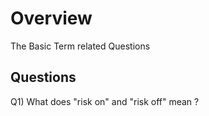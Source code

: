 
# Overview 

The Basic Term related Questions 

## Questions 

Q1) What does "risk on" and "risk off" mean ? 



